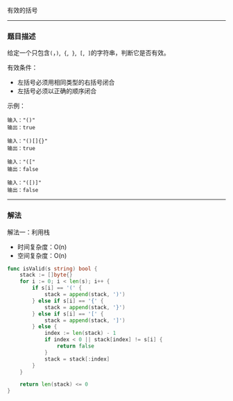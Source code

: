 有效的括号

----

### 题目描述

给定一个只包含`(`，`)`,` {`,` }`,` [`,` ]`的字符串，判断它是否有效。

有效条件：

- 左括号必须用相同类型的右括号闭合
- 左括号必须以正确的顺序闭合

示例：

```shell
输入："()"
输出：true

输入："()[]{}"
输出：true

输入："(["
输出：false

输入："([)]"
输出：false
```

----

### 解法

解法一：利用栈

- 时间复杂度：O(n)
- 空间复杂度：O(n)

```go
func isValid(s string) bool {
	stack := []byte{}
	for i := 0; i < len(s); i++ {
		if s[i] == '(' {
			stack = append(stack, ')')
		} else if s[i] == '{' {
			stack = append(stack, '}')
		} else if s[i] == '[' {
			stack = append(stack, ']')
		} else {
			index := len(stack) - 1
			if index < 0 || stack[index] != s[i] {
				return false
			}
			stack = stack[:index]
		}
	}

	return len(stack) <= 0
}
```

